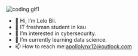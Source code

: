 
![coding gif1](https://github.com/user-attachments/assets/b20456bb-ba2c-472a-911d-cee6ac0ca7d1)



- 👋 Hi, I’m Lelo Bli.
- 🏫 IT freshman student in kau
- 👀 I’m interested in cybersecurity.
- 🌱 I’m currently learning data science.
- 📫 How to reach me:apollolynx12@outlook.com
  
